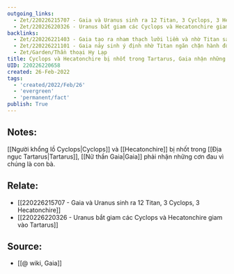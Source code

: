```yaml
---
outgoing_links:
  - Zet/220226215707 - Gaia và Uranus sinh ra 12 Titan, 3 Cyclops, 3 Hecatonchire
  - Zet/220226220326 - Uranus bắt giam các Cyclops và Hecatonchire giam vào Tartarus
backlinks:
  - Zet/220226221403 - Gaia tạo ra nham thạch lưỡi liềm và nhờ Titan sát hại Uranus
  - Zet/220226221101 - Gaia nảy sinh ý định nhờ Titan ngăn chặn hành động tàn ác của Uranus
  - Zet/Garden/Thần thoại Hy Lạp
title: Cyclops và Hecatonchire bị nhốt trong Tartarus, Gaia nhận những cơn đau vì chúng là con bà
UID: 220226220658
created: 26-Feb-2022
tags:
  - 'created/2022/Feb/26'
  - 'evergreen'
  - 'permanent/fact'
publish: True
---
```

## Notes:
[[Người khổng lồ Cyclops|Cyclops]] và [[Hecatonchire]] bị nhốt trong [[Địa ngục Tartarus|Tartarus]], [[Nữ thần Gaia|Gaia]] phải nhận những cơn đau vì chúng là con bà. 

## Relate:
- [[220226215707 - Gaia và Uranus sinh ra 12 Titan, 3 Cyclops, 3 Hecatonchire]]
- [[220226220326 - Uranus bắt giam các Cyclops và Hecatonchire giam vào Tartarus]]

## Source:
- [[@ wiki, Gaia]]




